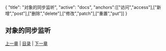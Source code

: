 {
   "title": "对象的同步监听",
   "active": "docs",
   "anchors":[["访问","access"],["新增","post"],["删除","delete"],["修改","patch"],["重置","put"]]
}

对象的同步监听
---

[上一章](/docs/object.md)  |  [目录](/docs/index.md)  |  [下一章](/docs/object-valid.md)

